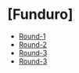 # [Funduro]
* [Round-1](./round-1)
* [Round-2](./round-2)
* [Round-3](./round-3)
* [Round-3](./round-4)
